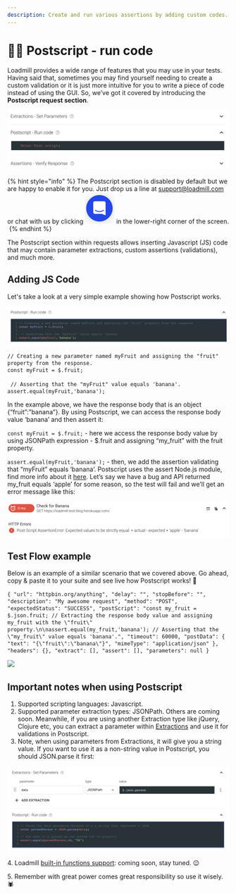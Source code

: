 ```yaml
---
description: Create and run various assertions by adding custom codes.
---
```


# 🧑‍💻 Postscript - run code

Loadmill provides a wide range of features that you may use in your tests. Having said that, sometimes you may find yourself needing to create a custom validation or it is just more intuitive for you to write a piece of code instead of using the GUI. So, we’ve got it covered by introducing the **Postscript request section**.

![](<../../../.gitbook/assets/Screen Shot 2022-08-17 at 15.41.44.png>)

{% hint style="info" %}
The Postscript section is disabled by default but we are happy to enable it for you. Just drop us a line at support@loadmill.com or chat with us by clicking <img src="../../../.gitbook/assets/screen-shot-2021-08-29-at-11.46.36.png" alt="" data-size="line"> in the lower-right corner of the screen. ‌
{% endhint %}

The Postscript section within requests allows inserting Javascript (JS) code that may contain parameter extractions, custom assertions (validations), and much more. ‌

## Adding JS Code ‌

Let's take a look at a very simple example showing how Postscript works. ‌

![](<../../../.gitbook/assets/Screen Shot 2022-08-17 at 15.51.20.png>)

```
// Creating a new parameter named myFruit and assigning the "fruit" property from the response.
const myFruit = $.fruit;

 // Asserting that the "myFruit" value equals 'banana'.
assert.equal(myFruit,'banana');
```

In the example above, we have the response body that is an object {“fruit”:”banana”}. By using Postscript, we can access the response body value ‘banana’ and then assert it:

`const myFruit = $.fruit;` - here we access the response body value by using JSONPath expression - $.fruit and assigning “my\_fruit” with the fruit property.

`assert.equal(myFruit,'banana');` - then, we add the assertion validating that “myFruit” equals ‘banana’. Postscript uses the assert Node.js module, find more info about it [here](https://nodejs.org/api/assert.html). Let’s say we have a bug and API returned my\_fruit equals ‘apple’ for some reason, so the test will fail and we’ll get an error message like this:

![](<../../../.gitbook/assets/Screen Shot 2022-08-17 at 15.55.54 (1).png>)

## Test Flow example

Below is an example of a similar scenario that we covered above. Go ahead, copy & paste it to your suite and see live how Postscript works! :tada:

```
{ "url": "httpbin.org/anything", "delay": "", "stopBefore": "", "description": "My awesome request", "method": "POST", "expectedStatus": "SUCCESS", "postScript": "const my_fruit = $.json.fruit; // Extracting the response body value and assigning my_fruit with the \"fruit\" property.\n\nassert.equal(my_fruit,'banana'); // Asserting that the \"my_fruit\" value equals 'banana'.", "timeout": 60000, "postData": { "text": "{\"fruit\":\"banana\"}", "mimeType": "application/json" }, "headers": {}, "extract": [], "assert": [], "parameters": null }
```

![](../../../.gitbook/assets/video1880224113-online-video-cut.gif)

## Important notes when using Postscript ‌

1. Supported scripting languages: Javascript.
2. Supported parameter extraction types: JSONPath. Others are coming soon. Meanwhile, if you are using another Extraction type like jQuery, Clojure etc, you can extract a parameter within [Extractions](https://docs.loadmill.com/api-testing/test-suite-editor/set-parameters-extractions) and use it for validations in Postscript.
3. Note, when using parameters from Extractions, it will give you a string value. If you want to use it as a non-string value in Postscript, you should JSON.parse it first:

![](<../../../.gitbook/assets/Screen Shot 2022-08-17 at 16.13.31.png>)

4\. Loadmill [built-in functions support](https://docs.loadmill.com/api-testing/test-suite-editor/functions): coming soon, stay tuned. 😉

5\. Remember with great power comes great responsibility so use it wisely. 🕷
